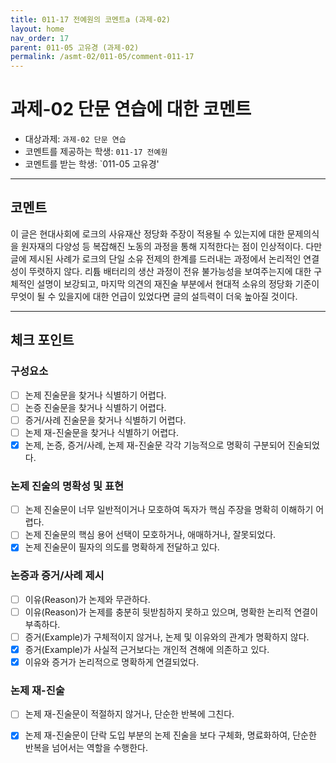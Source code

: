 ```yaml
---
title: 011-17 전예원의 코멘트a (과제-02) 
layout: home
nav_order: 17
parent: 011-05 고유경 (과제-02)
permalink: /asmt-02/011-05/comment-011-17
---
```


# 과제-02 단문 연습에 대한 코멘트

- 대상과제: `과제-02 단문 연습`
- 코멘트를 제공하는 학생: `011-17 전예원` 
- 코멘트를 받는 학생: `011-05 고유경'
---

## 코멘트

이 글은 현대사회에 로크의 사유재산 정당화 주장이 적용될 수 있는지에 대한 문제의식을 원자재의 다양성 등 복잡해진 노동의 과정을 통해 지적한다는 점이 인상적이다. 다만 글에 제시된 사례가 로크의 단일 소유 전제의 한계를 드러내는 과정에서 논리적인 연결성이 뚜렷하지 않다. 리튬 배터리의 생산 과정이 전유 불가능성을 보여주는지에 대한 구체적인 설명이 보강되고, 마지막 의견의 재진술 부분에서 현대적 소유의 정당화 기준이 무엇이 될 수 있을지에 대한 언급이 있었다면 글의 설득력이 더욱 높아질 것이다. 

---

## 체크 포인트

### **구성요소**
- [ ] 논제 진술문을 찾거나 식별하기 어렵다.
- [ ] 논증 진술문을 찾거나 식별하기 어렵다.
- [ ] 증거/사례 진술문을 찾거나 식별하기 어렵다.
- [ ] 논제 재-진술문을 찾거나 식별하기 어렵다.
- [x] 논제, 논증, 증거/사례, 논제 재-진술문 각각 기능적으로 명확히 구분되어 진술되었다.

### **논제 진술의 명확성 및 표현**  
- [ ] 논제 진술문이 너무 일반적이거나 모호하여 독자가 핵심 주장을 명확히 이해하기 어렵다.  
- [ ] 논제 진술문의 핵심 용어 선택이 모호하거나, 애매하거나, 잘못되었다.  
- [x] 논제 진술문이 필자의 의도를 명확하게 전달하고 있다.  

### **논증과 증거/사례 제시**  
- [ ] 이유(Reason)가 논제와 무관하다.
- [ ] 이유(Reason)가 논제를 충분히 뒷받침하지 못하고 있으며, 명확한 논리적 연결이 부족하다.  
- [ ] 증거(Example)가 구체적이지 않거나, 논제 및 이유와의 관계가 명확하지 않다. 
- [x] 증거(Example)가 사실적 근거보다는 개인적 견해에 의존하고 있다.  
- [x] 이유와 증거가 논리적으로 명확하게 연결되었다.  

### **논제 재-진술**  
- [ ] 논제 재-진술문이 적절하지 않거나, 단순한 반복에 그친다.   
- [x] 논제 재-진술문이 단락 도입 부분의 논제 진술을 보다 구체화, 명료화하여, 단순한 반복을 넘어서는 역할을 수행한다.  

